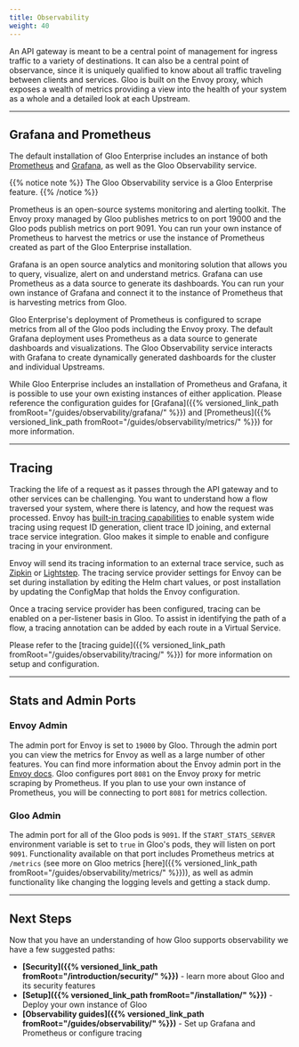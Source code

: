 ```yaml
---
title: Observability
weight: 40
---
```


An API gateway is meant to be a central point of management for ingress traffic to a variety of destinations. It can also be a central point of observance, since it is uniquely qualified to know about all traffic traveling between clients and services. Gloo is built on the Envoy proxy, which exposes a wealth of metrics providing a view into the health of your system as a whole and a detailed look at each Upstream.

---

## Grafana and Prometheus

The default installation of Gloo Enterprise includes an instance of both [Prometheus](https://prometheus.io/docs/introduction/overview/) and [Grafana](https://grafana.com/), as well as the Gloo Observability service.

{{% notice note %}}
The Gloo Observability service is a Gloo Enterprise feature.
{{% /notice %}}

Prometheus is an open-source systems monitoring and alerting toolkit. The Envoy proxy managed by Gloo publishes metrics to on port 19000 and the Gloo pods publish metrics on port 9091. You can run your own instance of Prometheus to harvest the metrics or use the instance of Prometheus created as part of the Gloo Enterprise installation.

Grafana is an open source analytics and monitoring solution that allows you to query, visualize, alert on and understand metrics. Grafana can use Prometheus as a data source to generate its dashboards. You can run your own instance of Grafana and connect it to the instance of Prometheus that is harvesting metrics from Gloo.

Gloo Enterprise's deployment of Prometheus is configured to scrape metrics from all of the Gloo pods including the Envoy proxy. The default Grafana deployment uses Prometheus as a data source to generate dashboards and visualizations. The Gloo Observability service interacts with Grafana to create dynamically generated dashboards for the cluster and individual Upstreams.

While Gloo Enterprise includes an installation of Prometheus and Grafana, it is possible to use your own existing instances of either application. Please reference the configuration guides for [Grafana]({{% versioned_link_path fromRoot="/guides/observability/grafana/" %}}) and [Prometheus]({{% versioned_link_path fromRoot="/guides/observability/metrics/" %}}) for more information.

---

## Tracing

Tracking the life of a request as it passes through the API gateway and to other services can be challenging. You want to understand how a flow traversed your system, where there is latency, and how the request was processed. Envoy has [built-in tracing capabilities](https://www.envoyproxy.io/docs/envoy/latest/intro/arch_overview/observability/tracing.html) to enable system wide tracing using request ID generation, client trace ID joining, and external trace service integration. Gloo makes it simple to enable and configure tracing in your environment.

Envoy will send its tracing information to an external trace service, such as [Zipkin](https://zipkin.io/) or [Lightstep](https://lightstep.com/). The tracing service provider settings for Envoy can be set during installation by editing the Helm chart values, or post installation by updating the ConfigMap that holds the Envoy configuration.

Once a tracing service provider has been configured, tracing can be enabled on a per-listener basis in Gloo. To assist in identifying the path of a flow, a tracing annotation can be added by each route in a Virtual Service.

Please refer to the [tracing guide]({{% versioned_link_path fromRoot="/guides/observability/tracing/" %}}) for more information on setup and configuration.

---

## Stats and Admin Ports

### Envoy Admin

The admin port for Envoy is set to `19000` by Gloo. Through the admin port you can view the metrics for Envoy as well as a large number of other features. You can find more information about the Envoy admin port in the [Envoy docs](https://www.envoyproxy.io/docs/envoy/v1.7.0/operations/admin). Gloo configures port `8081` on the Envoy proxy for metric scraping by Prometheus. If you plan to use your own instance of Prometheus, you will be connecting to port `8081` for metrics collection.

### Gloo Admin

The admin port for all of the Gloo pods is `9091`. If the `START_STATS_SERVER` environment variable is set to `true` in Gloo's pods, they will listen on port `9091`. Functionality available on that port includes Prometheus metrics at `/metrics` (see more on Gloo metrics [here]({{% versioned_link_path fromRoot="/guides/observability/metrics/" %}})), as well as admin functionality like changing the logging levels and getting a stack dump.

---

## Next Steps

Now that you have an understanding of how Gloo supports observability we have a few suggested paths:

* **[Security]({{% versioned_link_path fromRoot="/introduction/security/" %}})** - learn more about Gloo and its security features
* **[Setup]({{% versioned_link_path fromRoot="/installation/" %}})** - Deploy your own instance of Gloo
* **[Observability guides]({{% versioned_link_path fromRoot="/guides/observability/" %}})** - Set up Grafana and Prometheus or configure tracing